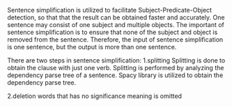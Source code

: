 Sentence simplification is utilized to facilitate Subject-Predicate-Object detection, so that that the result can be obtained faster and accurately. 
One sentence may consist of one subject and multiple objects. 
The important of sentence simplification is to ensure that none of the subject and object is removed from the sentence. 
Therefore, the input of sentence simplification is one sentence, but the output is more than one sentence.

There are two steps in sentence simplification: 
1.splitting 
Splitting is done to obtain the clause with just one verb. Splitting is performed by analyzing the dependency parse tree of a sentence. 
Spacy library is utilized to obtain the dependency parse tree.

2.deletion
words that has no significance meaning is omitted
